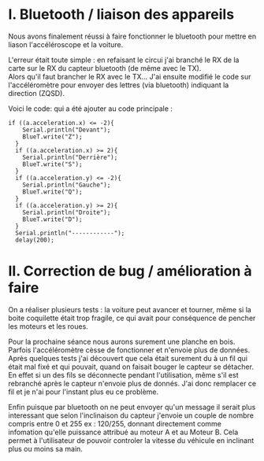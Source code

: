 # I. Bluetooth / liaison des appareils

Nous avons finalement réussi à faire fonctionner le bluetooth pour mettre en liason l'accéléroscope et la voiture.

L'erreur était toute simple : en refaisant le circui j'ai branché le RX de la carte sur le RX du capteur bluetooth (de même avec le TX).  
Alors qu'il faut brancher le RX avec le TX... 
J'ai ensuite modifié le code sur l'accéléromètre pour envoyer des lettres (via bluetooth) indiquant la direction (ZQSD).

Voici le code: qui a été ajouter au code principale :

```
if ((a.acceleration.x) <= -2){
    Serial.println("Devant");
    BlueT.write("Z");
  }
  if ((a.acceleration.x) >= 2){
    Serial.println("Derrière");
    BlueT.write("S");
  }
  if ((a.acceleration.y) <= -2){
    Serial.println("Gauche");
    BlueT.write("Q");
  }
  if ((a.acceleration.y) >= 2){
    Serial.println("Droite");
    BlueT.write("D");
  }
  Serial.println("------------");
  delay(200);
 ```

# II. Correction de bug / amélioration à faire

On a réaliser plusieurs tests : la voiture peut avancer et tourner, même si la boite coquilette était trop fragile, ce qui avait pour conséquence de pencher les moteurs et les roues.

Pour la prochaine séance nous aurons surement une planche en bois.
Parfois l'accéléromètre cèsse de fonctionner et n'envoie plus de données. Après quelques tests j'ai découvert que cela était surement du à un fil qui était mal fixé et qui pouvait, quand on faisait bouger le capteur se détacher. En effet si un des fils se déconnecte pendant l'utilisation, même s'il est rebranché après le capteur n'envoie plus de donnés.
J'ai donc remplacer ce fil et je n'ai pour l'instant plus eu ce problème.

Enfin puisque par bluetooth on ne peut envoyer qu'un message il serait plus interessant que selon l'inclinaison du capteur j'envoie un couple de nombre compris entre 0 et 255 ex : 120/255, donnant directement comme infomation qu'elle puissance attribué au moteur A et au Moteur B.
Cela permet à l'utilisateur de pouvoir controler la vitesse du véhicule en inclinant plus ou moins sa main.
